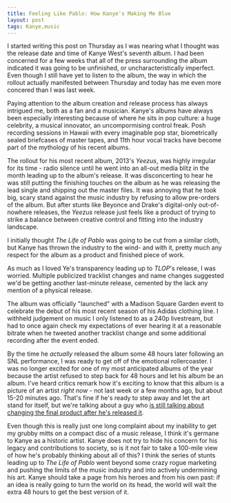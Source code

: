 ```yaml
---
title: Feeling Like Pablo: How Kanye's Making Me Blue
layout: post
tags: Kanye,music
---
```


I started writing this post on Thursday as I was nearing what I thought was the release date and time of Kanye West's seventh album. I had been concerned for a few weeks that all of the press surrounding the album indicated it was going to be unfinished, or uncharacteristically imperfect.  Even though I still have yet to listen to the album, the way in which the rollout actually manifested between Thursday and today has me even more concered than I was last week.
<!--excerpt-->
Paying attention to the album creation and release process has always intrigued me, both as a fan and a musician.  Kanye's albums have always been especially interesting because of where he sits in pop culture: a huge celebrity, a musical innovator, an uncompormising control freak. Posh recording sessions in Hawaii with every imaginable pop star, biometrically sealed briefcases of master tapes, and 11th hour vocal tracks have become part of the mythology of his recent albums.

The rollout for his most recent album, 2013's *Yeezus*, was highly irregular for its time - radio silence until he went into an all-out media blitz in the month leading up to the album's release.  It was disconcerting to hear he was still putting the finishing touches on the album as he was releasing the lead single and shipping out the master files. It was annoying that he took big, scary stand against the music industry by refusing to allow pre-orders of the album.  But after stunts like Beyonce and Drake's digital-only out-of-nowhere releases, the *Yeezus* release just feels like a product of trying to strike a balance between creative control and fitting into the industry landscape.

I initially thought *The Life of Pablo* was going to be cut from a similar cloth, but Kanye has thrown the industry to the wind- and with it, pretty much any respect for the album as a product and finished piece of work.

As much as I loved Ye's transparency leading up to *TLOP*'s release, I was worried.  Multiple publicized tracklist changes and name changes suggested we'd be getting another last-minute release, cemented by the lack any mention of a physical release. 

The album was officially "launched" with a Madison Square Garden event to celebrate the debut of his most recent season of his Adidas clothing line.  I withheld judgement on music I only listened to as a 240p livestream, but had to once again check my expectations of ever hearing it at a reasonable bitrate when he tweeted another tracklist change and some additional recording after the event ended.

By the time he *actually* released the album some 48 hours later following an SNL performance, I was ready to get off of the emotional rollercoaster. I was no longer excited for one of my most anticipated albums of the year because the artist refused to step back for 48 hours and let his album be an album. I've heard critics remark how it's exciting to know that this album is a picture of an artist *right now* - not last week or a few months ago, but about 15-20 minutes ago.  That's fine if he's ready to step away and let the art stand for itself, but we're talking about a guy who [is still talking about changing the final product after he's released it](https://twitter.com/kanyewest/status/698971890581401600).

Even though this is really just one long complaint about my inability to get my grubby mitts on a compact disc of a music release, I think it's germane to Kanye as a historic artist. Kanye does not try to hide his concern for his legacy and contributions to society, so is it not fair to take a 100-mile view of how he's probably thinking about all of this? I think the series of stunts leading up to *The Life of Pablo* went beyond some crazy rogue marketing and pushing the limits of the music industry and into actively undermining his art. Kanye should take a page from his heroes and from his own past: if an idea is really going to turn the world on its head, the world will wait the extra 48 hours to get the best version of it.
